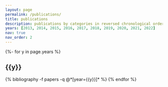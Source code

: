 ```yaml
---
layout: page
permalink: /publications/
title: publications
description: publications by categories in reversed chronological order. generated by jekyll-scholar.
years: [2013, 2014, 2015, 2016, 2017, 2018, 2019, 2020, 2021, 2022]
nav: true
nav_order: 2
---
```

<!-- _pages/publications.md -->
<div class="publications">

{%- for y in page.years %}
  <h2 class="year">{{y}}</h2>
  {% bibliography -f papers -q @*[year={{y}}]* %}
{% endfor %}

</div>

